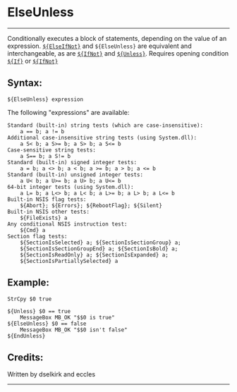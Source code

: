 # ElseUnless

---

Conditionally executes a block of statements, depending on the value of an expression. [`${ElseIfNot}`][1] and `${ElseUnless}` are equivalent and interchangeable, as are [`${IfNot}`][2] and [`${Unless}`][3]. Requires opening condition [`${If}`][4] or [`${IfNot}`][5]

## Syntax:

	${ElseUnless} expression

The following "expressions" are available:

	Standard (built-in) string tests (which are case-insensitive):
	 	a == b; a != b
	Additional case-insensitive string tests (using System.dll):
	 	a S< b; a S>= b; a S> b; a S<= b
	Case-sensitive string tests:
	 	a S== b; a S!= b
	Standard (built-in) signed integer tests:
	 	a = b; a <> b; a < b; a >= b; a > b; a <= b
	Standard (built-in) unsigned integer tests:
	 	a U< b; a U>= b; a U> b; a U<= b
	64-bit integer tests (using System.dll):
		a L= b; a L<> b; a L< b; a L>= b; a L> b; a L<= b
	Built-in NSIS flag tests:
		${Abort}; ${Errors}; ${RebootFlag}; ${Silent}
	Built-in NSIS other tests:
		${FileExists} a
	Any conditional NSIS instruction test:
		${Cmd} a
	Section flag tests:
		${SectionIsSelected} a; ${SectionIsSectionGroup} a;
		${SectionIsSectionGroupEnd} a; ${SectionIsBold} a;
		${SectionIsReadOnly} a; ${SectionIsExpanded} a;
		${SectionIsPartiallySelected} a

## Example:

	StrCpy $0 true

	${Unless} $0 == true
		MessageBox MB_OK "$$0 is true"
	${ElseUnless} $0 == false
		MessageBox MB_OK "$$0 isn't false"
	${EndUnless}

## Credits:

Written by dselkirk and eccles

---

[1]: ElseIfNot.md
[2]: IfNot.md
[3]: Unless.md
[4]: If.md
[5]: IfNot.md
